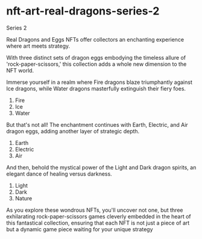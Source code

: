 # nft-art-real-dragons-series-2
Series 2

Real Dragons and Eggs NFTs offer collectors an enchanting experience where art meets strategy. 

With three distinct sets of dragon eggs embodying the timeless allure of 'rock-paper-scissors,' this collection adds a whole new dimension to the NFT world. 

Immerse yourself in a realm where Fire dragons blaze triumphantly against Ice dragons, while Water dragons masterfully extinguish their fiery foes. 

1. Fire
2. Ice
3. Water

But that's not all! The enchantment continues with Earth, Electric, and Air dragon eggs, adding another layer of strategic depth. 

1. Earth
2. Electric
3. Air

And then, behold the mystical power of the Light and Dark dragon spirits, an elegant dance of healing versus darkness. 

1. Light
2. Dark
3. Nature

As you explore these wondrous NFTs, you'll uncover not one, but three exhilarating rock-paper-scissors games cleverly embedded in the heart of this fantastical collection, ensuring that each NFT is not just a piece of art but a dynamic game piece waiting for your unique strategy
